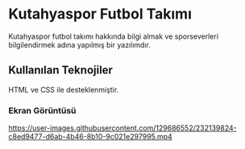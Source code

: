 <h1> Kutahyaspor Futbol Takımı </h1>

Kutahyaspor futbol takımı hakkında bilgi almak ve sporseverleri bilgilendirmek adına yapılmış bir yazılımdır.

<h2> Kullanılan Teknojiler</h2>

HTML ve CSS ile desteklenmiştir.

<h3> Ekran Görüntüsü </h3>




https://user-images.githubusercontent.com/129686552/232139824-c8ed9477-d6ab-4b46-8b10-9c021e297995.mp4

